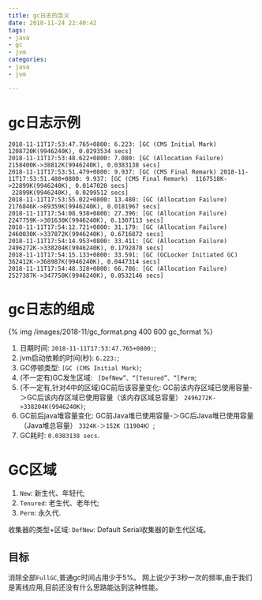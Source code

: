 ```yaml
---
title: gc日志的含义
date: 2018-11-24 22:40:42
tags:
- java
- gc
- jvm 
categories:
- java
- jvm

---
```



# gc日志示例
```
2018-11-11T17:53:47.765+0800: 6.223: [GC (CMS Initial Mark)  1208720K(9946240K), 0.0293534 secs]
2018-11-11T17:53:48.622+0800: 7.080: [GC (Allocation Failure)  2158400K->38812K(9946240K), 0.0383138 secs]
2018-11-11T17:53:51.479+0800: 9.937: [GC (CMS Final Remark) 2018-11-11T17:53:51.480+0800: 9.937: [GC (CMS Final Remark)  1167518K->22899K(9946240K), 0.0147020 secs]
 22899K(9946240K), 0.0299512 secs]
2018-11-11T17:53:55.022+0800: 13.480: [GC (Allocation Failure)  2176846K->89359K(9946240K), 0.0181967 secs]
2018-11-11T17:54:08.938+0800: 27.396: [GC (Allocation Failure)  2247759K->301630K(9946240K), 0.1307113 secs]
2018-11-11T17:54:12.721+0800: 31.179: [GC (Allocation Failure)  2460030K->337872K(9946240K), 0.6716872 secs]
2018-11-11T17:54:14.953+0800: 33.411: [GC (Allocation Failure)  2496272K->338204K(9946240K), 0.1792878 secs]
2018-11-11T17:54:15.133+0800: 33.591: [GC (GCLocker Initiated GC)  362412K->368987K(9946240K), 0.0447314 secs]
2018-11-11T17:54:48.328+0800: 66.786: [GC (Allocation Failure)  2527387K->347750K(9946240K), 0.0532146 secs]
```

# gc日志的组成

{% img /images/2018-11/gc_format.png 400 600 gc_format %}
1. 日期时间: `2018-11-11T17:53:47.765+0800:`;
2. jvm启动依赖的时间(秒):  `6.223:`;
3. GC停顿类型: `[GC (CMS Initial Mark)`;
4. (不一定有)GC发生区域: ` [DefNew”、“[Tenured”、“[Perm`;
5. (不一定有,针对4中的区域)GC前后该容量变化: 
GC前该内存区域已使用容量-＞GC后该内存区域已使用容量（该内存区域总容量）
`2496272K->338204K(9946240K)`;
6. GC前后java堆容量变化: 
GC前Java堆已使用容量-＞GC后Java堆已使用容量（Java堆总容量）
`3324K-＞152K（11904K）`;
7. GC耗时: `0.0383138 secs`.

# GC区域
1. `New`: 新生代、年轻代;
2. `Tenured`: 老生代、老年代;
3. `Perm`: 永久代.

收集器的类型+区域: `DefNew`: Default Serial收集器的新生代区域。

## 目标
消除全部`FullGC`,普通gc时间占用少于5%。
网上说少于3秒一次的频率,由于我们是离线应用,目前还没有什么思路能达到这种性能。